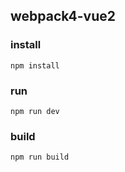 ## webpack4-vue2

### install
```
npm install 
```

### run 
```
npm run dev
```

### build
```
npm run build 
```